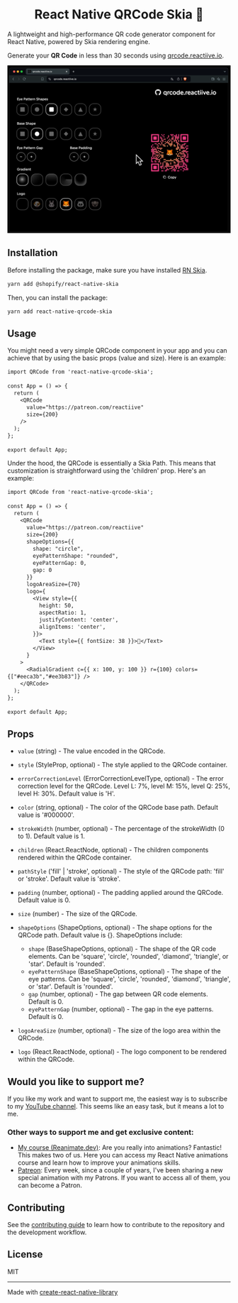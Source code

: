 <h1 align="center">
React Native QRCode Skia 🎨
</h1>

A lightweight and high-performance QR code generator component for React Native, powered by Skia rendering engine. 

Generate your **QR Code** in less than 30 seconds using [qrcode.reactiive.io](https://qrcode.reactiive.io).

<div align="center">
    <a href="https://qrcode.reactiive.io" target="_blank" rel="noopener noreferrer">
        <img src="https://github.com/enzomanuelmangano/react-native-qrcode-skia/blob/main/.assets/poster.png" title="react-native-qrcode-skia">
    </a>
</div>


## Installation

Before installing the package, make sure you have installed [RN Skia](https://shopify.github.io/react-native-skia/). 

```sh
yarn add @shopify/react-native-skia
```

Then, you can install the package:

```sh
yarn add react-native-qrcode-skia
```

## Usage

You might need a very simple QRCode component in your app and you can achieve that by using the basic props (value and size). Here is an example:

```tsx
import QRCode from 'react-native-qrcode-skia';

const App = () => {
  return (
    <QRCode
      value="https://patreon.com/reactiive"
      size={200}
    />
  );
};

export default App;
```

Under the hood, the QRCode is essentially a Skia Path. This means that customization is straightforward using the 'children' prop. Here's an example:

```tsx
import QRCode from 'react-native-qrcode-skia';

const App = () => {
  return (
    <QRCode
      value="https://patreon.com/reactiive"
      size={200}
      shapeOptions={{
        shape: "circle",
        eyePatternShape: "rounded",
        eyePatternGap: 0,
        gap: 0
      }}
      logoAreaSize={70}
      logo={
        <View style={{
          height: 50,
          aspectRatio: 1,
          justifyContent: 'center',
          alignItems: 'center',
        }}>
          <Text style={{ fontSize: 38 }}>🦊</Text>
        </View>
      }
    >
      <RadialGradient c={{ x: 100, y: 100 }} r={100} colors={["#eeca3b","#ee3b83"]} />
    </QRCode>
  );
};

export default App;
```

## Props

- `value` (string) - The value encoded in the QRCode.

- `style` (StyleProp<ViewStyle>, optional) - The style applied to the QRCode container.

- `errorCorrectionLevel` (ErrorCorrectionLevelType, optional) - The error correction level for the QRCode. Level L: 7%, level M: 15%, level Q: 25%, level H: 30%. Default value is 'H'.

- `color` (string, optional) - The color of the QRCode base path. Default value is '#000000'.

- `strokeWidth` (number, optional) - The percentage of the strokeWidth (0 to 1). Default value is 1.

- `children` (React.ReactNode, optional) - The children components rendered within the QRCode container.

- `pathStyle` ('fill' | 'stroke', optional) - The style of the QRCode path: 'fill' or 'stroke'. Default value is 'stroke'.

- `padding` (number, optional) - The padding applied around the QRCode. Default value is 0.

- `size` (number) - The size of the QRCode.

- `shapeOptions` (ShapeOptions, optional) - The shape options for the QRCode path. Default value is {}. ShapeOptions include:
  - `shape` (BaseShapeOptions, optional) - The shape of the QR code elements. Can be 'square', 'circle', 'rounded', 'diamond', 'triangle', or 'star'. Default is 'rounded'.
  - `eyePatternShape` (BaseShapeOptions, optional) - The shape of the eye patterns. Can be 'square', 'circle', 'rounded', 'diamond', 'triangle', or 'star'. Default is 'rounded'.
  - `gap` (number, optional) - The gap between QR code elements. Default is 0.
  - `eyePatternGap` (number, optional) - The gap in the eye patterns. Default is 0.

- `logoAreaSize` (number, optional) - The size of the logo area within the QRCode.

- `logo` (React.ReactNode, optional) - The logo component to be rendered within the QRCode.

## Would you like to support me?

If you like my work and want to support me, the easiest way is to subscribe to my [YouTube channel](https://www.youtube.com/@Reactiive).
This seems like an easy task, but it means a lot to me.

### Other ways to support me and get exclusive content:

- [My course (Reanimate.dev)](https://www.reanimate.dev): Are you really into animations? Fantastic! This makes two of us. Here you can access my React Native animations course and learn how to improve your animations skills.
- [Patreon](https://www.patreon.com/reactiive): Every week, since a couple of years, I've been sharing a new special animation with my Patrons. If you want to access all of them, you can become a Patron.

## Contributing

See the [contributing guide](CONTRIBUTING.md) to learn how to contribute to the repository and the development workflow.

## License

MIT

---

Made with [create-react-native-library](https://github.com/callstack/react-native-builder-bob)

